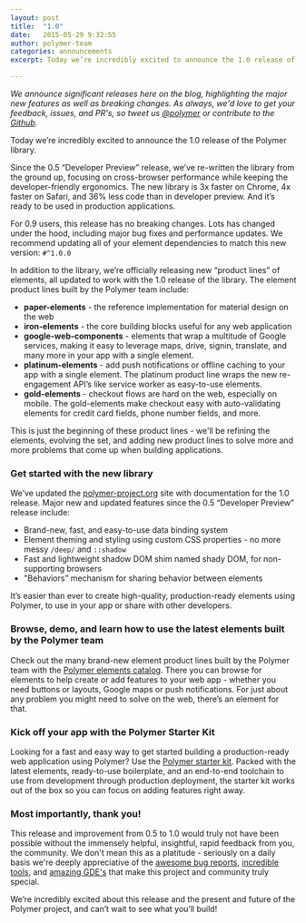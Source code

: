 ```yaml
---
layout: post
title:  "1.0"
date:   2015-05-29 9:32:55
author: polymer-team
categories: announcements
excerpt: Today we’re incredibly excited to announce the 1.0 release of the Polymer library.

---
```

_We announce significant releases here on the blog, highlighting the major new features as well as breaking changes. As always, we'd love to get your feedback, issues, and PR's, so tweet us [@polymer](https://twitter.com/polymer) or contribute to the [Github](https://github.com/Polymer)._

Today we’re incredibly excited to announce the 1.0 release of the Polymer library.

Since the 0.5 “Developer Preview” release, we’ve re-written the library from the ground up, focusing on cross-browser performance while keeping the developer-friendly ergonomics. The new library is 3x faster on Chrome, 4x faster on Safari, and 36% less code than in developer preview. And it’s ready to be used in production applications.

For 0.9 users, this release has no breaking changes. Lots has changed under the hood, including major bug fixes and performance updates. We recommend updating all of your element dependencies to match this new version: `#^1.0.0`

In addition to the library, we’re officially releasing new “product lines” of elements, all updated to work with the 1.0 release of the library. The element product lines built by the Polymer team include:

* **paper-elements** - the reference implementation for material design on the web
* **iron-elements** - the core building blocks useful for any web application
* **google-web-components** - elements that wrap a multitude of Google services, making it easy to leverage maps, drive, signin, translate, and many more in your app with a single element.
* **platinum-elements** - add push notifications or offline caching to your app with a single element. The platinum product line wraps the new re-engagement API’s like service worker as easy-to-use elements.
* **gold-elements** - checkout flows are hard on the web, especially on mobile. The gold-elements make checkout easy with auto-validating elements for credit card fields, phone number fields, and more.

This is just the beginning of these product lines - we'll be refining the elements, evolving the set, and adding new product lines to solve more and more problems that come up when building applications.

### Get started with the new library

We’ve updated the [polymer-project.org](https://www.polymer-project.org) site with documentation for the 1.0 release. Major new and updated features since the 0.5 “Developer Preview” release include:

* Brand-new, fast, and easy-to-use data binding system
* Element theming and styling using custom CSS properties - no more messy `/deep/` and `::shadow`
* Fast and lightweight shadow DOM shim named shady DOM, for non-supporting browsers
* "Behaviors” mechanism for sharing behavior between elements

It’s easier than ever to create high-quality, production-ready elements using Polymer, to use in your app or share with other developers.

### Browse, demo, and learn how to use the latest elements built by the Polymer team

Check out the many brand-new element product lines built by the Polymer team with the [Polymer elements catalog](https://elements.polymer-project.org). There you can browse for elements to help create or add features to your web app - whether you need buttons or layouts, Google maps or push notifications. For just about any problem you might need to solve on the web, there’s an element for that.

### Kick off your app with the Polymer Starter Kit

Looking for a fast and easy way to get started building a production-ready web application using Polymer? Use the [Polymer starter kit](https://github.com/polymerelements/polymer-starter-kit). Packed with the latest elements, ready-to-use boilerplate, and an end-to-end toolchain to use from development through production deployment, the starter kit works out of the box so you can focus on adding features right away.

### Most importantly, thank you!

This release and improvement from 0.5 to 1.0 would truly not have been possible without the immensely helpful, insightful, rapid feedback from you, the community. We don't mean this as a platitude - seriously on a daily basis we're deeply appreciative of the [awesome bug reports](https://github.com/webcomponents/webcomponentsjs/issues/299), [incredible tools](http://chuckh.github.io/road-to-polymer/), and [amazing GDE's](https://plus.sandbox.google.com/+ErikIsaksen/posts/BcBFZvdxLhs) that make this project and community truly special.

We’re incredibly excited about this release and the present and future of the Polymer project, and can’t wait to see what you’ll build!
